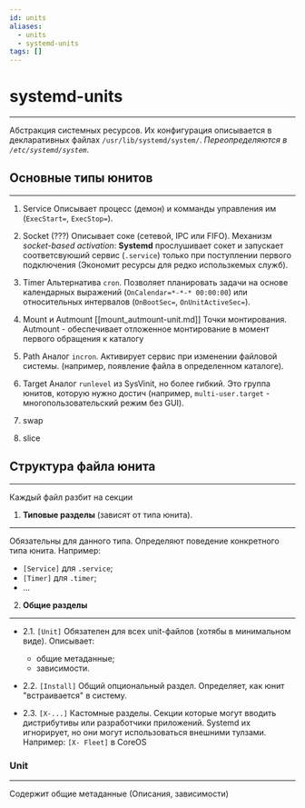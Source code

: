 ```yaml
---
id: units
aliases:
  - units
  - systemd-units
tags: []
---
```


# systemd-units
---
Абстракция системных ресурсов.
Их конфигурация описывается в декларативных файлах `/usr/lib/systemd/system/`.
*Переопределяются в `/etc/systemd/system`*.

## Основные типы юнитов
---

1. Service
Описывает процесс (демон) и комманды управления им (`ExecStart=`, `ExecStop=`).

2. Socket
(???) Описывает соке (сетевой, IPC или FIFO).
Механизм *socket-based activation*:
**Systemd** прослушивает сокет и запускает соответсвуюший сервис (`.service`) только при поступлении первого подключения (Экономит ресурсы для редко использкемых служб).

3. Timer
Альтернатива `cron`. Позволяет планировать задачи на основе календарных выражений (`OnCalendar=*-*-* 00:00:00`) или относительных интервалов (`OnBootSec=`, `OnUnitActiveSec=`).

4. Mount и Autmount
[[mount_autmount-unit.md]]
Точки монтирования.
Autmount - обеспечивает отложенное монтирование в момент первого обращения к каталогу

5. Path
Аналог `incron`.
Активирует сервис при изменении файловой системы. (например, появление файла в определенном каталоге).

6. Target
Аналог `runlevel` из SysVinit, но более гибкий.
Это группа юнитов, которую нужно достич (например, `multi-user.target` - многопользовательский режим без GUI).

7. swap

8. slice
## Структура файла юнита
---
Каждый файл разбит на секции


1. **Типовые разделы** (зависят от типа юнита).
----
Обязательны для данного типа.
Определяют поведение конкретного типа юнита.
Например:
- `[Service]`  для `.service`;
- `[Timer]` для `.timer`;
- ...

2. **Общие разделы**
---
- 2.1. `[Unit]`
Обязателен для всех unit-файлов (хотябы в минимальном виде).
Описывает:
    - общие метаданные;
    - зависимости.

- 2.2. `[Install]`
Общий опциональный раздел.
Определяет, как юнит "встраивается" в систему.

- 2.3. `[X-...]`
Кастомные разделы.
Секции которые могут вводить дистрибутивы или разработчики приложений.
Systemd их игнорирует, но они могут использоваться внешними тулзами.
Например: `[X- Fleet]` в CoreOS



### Unit
---
Содержит общие метаданные (Описания, зависимости)
